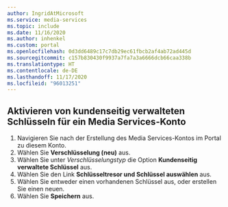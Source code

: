 ```yaml
---
author: IngridAtMicrosoft
ms.service: media-services
ms.topic: include
ms.date: 11/16/2020
ms.author: inhenkel
ms.custom: portal
ms.openlocfilehash: 0d3dd6489c17c7db29ec61fbcb2af4ab72ad445d
ms.sourcegitcommit: c157b830430f9937a7fa7a3a6666dcb66caa338b
ms.translationtype: HT
ms.contentlocale: de-DE
ms.lasthandoff: 11/17/2020
ms.locfileid: "96013251"
---
```

<!--Enable customer managed keys on a Media Services account-->

## <a name="enable-customer-managed-keys-on-a-media-services-account"></a>Aktivieren von kundenseitig verwalteten Schlüsseln für ein Media Services-Konto

1. Navigieren Sie nach der Erstellung des Media Services-Kontos im Portal zu diesem Konto.
1. Wählen Sie **Verschlüsselung (neu)** aus.
1. Wählen Sie unter *Verschlüsselungstyp* die Option **Kundenseitig verwaltete Schlüssel** aus.
1. Wählen Sie den Link **Schlüsseltresor und Schlüssel auswählen** aus.
1. Wählen Sie entweder einen vorhandenen Schlüssel aus, oder erstellen Sie einen neuen.
1. Wählen Sie **Speichern** aus.
